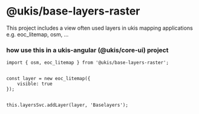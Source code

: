# @ukis/base-layers-raster

This project includes a view often used layers in ukis mapping applications e.g. eoc_litemap, osm, ...

### how use this in a ukis-angular (@ukis/core-ui) project

```
import { osm, eoc_litemap } from '@ukis/base-layers-raster';


const layer = new eoc_litemap({
    visible: true
});


this.layersSvc.addLayer(layer, 'Baselayers');
```
